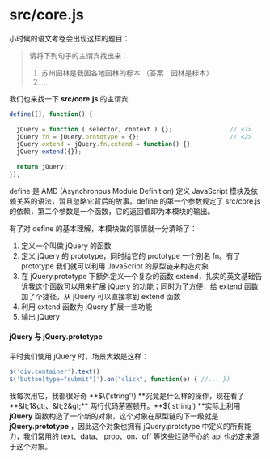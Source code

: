 # src/core.js

小时候的语文考卷会出现这样的题目：

> 请将下列句子的主谓宾找出来：
>
> 1. 苏州园林是我国各地园林的标本 （答案：园林是标本）
> 2. ...

我们也来找一下 **src/core.js** 的主谓宾

```js
define([], function() {
  
  jQuery = function ( selector, context ) {};                // <1>
  jQuery.fn = jQuery.prototype = {};                         // <2>
  jQuery.extend = jQuery.fn.extend = function() {};
  jQuery.extend({});
  
  return jQuery;
});
```

define 是 AMD \(Asynchronous Module Definition\) 定义 JavaScript 模块及依赖关系的语法，暂且忽略它背后的故事。define 的第一个参数规定了 src/core.js 的依赖，第二个参数是一个函数，它的返回值即为本模块的输出。

有了对 define 的基本理解，本模块做的事情就十分清晰了：

1. 定义一个叫做 jQuery 的函数
2. 定义 jQuery 的 prototype，同时给它的 prototype 一个别名 fn。有了 prototype 我们就可以利用 JavaScript 的原型链来构造对象
3. 在 jQuery.prototype 下额外定义一个复杂的函数 extend，扎实的英文基础告诉我这个函数可以用来扩展 jQuery 的功能；同时为了方便，给 extend 函数加了个捷径，从 jQuery 可以直接拿到 extend 函数
4. 利用 extend 函数为 jQuery 扩展一些功能
5. 输出 jQuery

#### jQuery 与 jQuery.prototype

平时我们使用 jQuery 时，场景大致是这样：

```js
$('div.container').text()
$('button[type="submit"]').on("click", function(e) { //... })
```

我每次用它，我都很好奇 **$\('string'\) **究竟是什么样的操作，现在看了 **&lt;1&gt;、&lt;2&gt;** 两行代码茅塞顿开。**$\('string'\) **实际上利用 **jQuery** 函数构造了一个新的对象，这个对象在原型链的下一级就是 **jQuery.prototype** ，因此这个对象也拥有 jQuery.prototype 中定义的所有能力，我们常用的 text、data、 prop、on、off 等这些烂熟于心的 api 也必定来源于这个对象。


